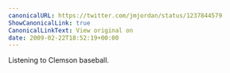 ```yaml
---
canonicalURL: https://twitter.com/jmjordan/status/1237844579
ShowCanonicalLink: true
CanonicalLinkText: View original on
date: 2009-02-22T18:52:19+00:00
---
```

Listening to Clemson baseball.